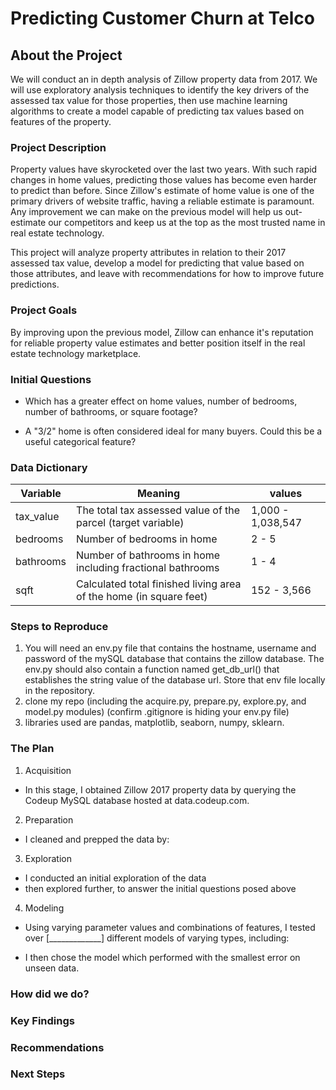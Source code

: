 # Predicting Customer Churn at Telco

## About the Project 

We will conduct an in depth analysis of Zillow property data from 2017. We will use exploratory analysis techniques to identify the key drivers of the assessed tax value for those properties, then use machine learning algorithms to create a model capable of predicting tax values based on features of the property. 

### Project Description

Property values have skyrocketed over the last two years. With such rapid changes in home values, predicting those values has become even harder to predict than before. Since Zillow's estimate of home value is one of the primary drivers of website traffic, having a reliable estimate is paramount. Any improvement we can make on the previous model will help us out-estimate our competitors and keep us at the top as the most trusted name in real estate technology. 

This project will analyze property attributes in relation to their 2017 assessed tax value, develop a model for predicting that value based on those attributes, and leave with recommendations for how to improve future predictions. 


### Project Goals

By improving upon the previous model, Zillow can enhance it's reputation for reliable property value estimates and better position itself in the real estate technology marketplace. 

### Initial Questions

- Which has a greater effect on home values, number of bedrooms, number of bathrooms, or square footage? 

- A "3/2" home is often considered ideal for many buyers. Could this be a useful categorical feature? 

### Data Dictionary

| Variable          | Meaning                                                               | values          |
| -----------       | -----------                                                           | -----------     |
| tax_value         | The total tax assessed value of the parcel (target variable)          | 1,000 - 1,038,547 |
| bedrooms          |  Number of bedrooms in home                                           | 2 - 5 |
| bathrooms         | Number of bathrooms in home including fractional bathrooms            | 1 - 4 |
| sqft              |  Calculated total finished living area of the home (in square feet)   | 152 - 3,566 |


### Steps to Reproduce

1. You will need an env.py file that contains the hostname, username and password of the mySQL database that contains the zillow database. The env.py should also contain a function named get_db_url() that establishes the string value of the database url. Store that env file locally in the repository. 
2. clone my repo (including the acquire.py, prepare.py, explore.py, and model.py modules) (confirm .gitignore is hiding your env.py file)
3. libraries used are pandas, matplotlib, seaborn, numpy, sklearn. 

### The Plan

1. Acquisition
- In this stage, I obtained Zillow 2017 property data by querying the Codeup MySQL database hosted at data.codeup.com.
2. Preparation
- I cleaned and prepped the data by:

<!-- TODO: add preparation steps here -->

3. Exploration
- I conducted an initial exploration of the data
- then explored further, to answer the initial questions posed above
4. Modeling 
- Using varying parameter values and combinations of features, I tested over [_____________] different models of varying types, including:

<!-- TODO: add model types here -->

- I then chose the model which performed with the smallest error on unseen data.

### How did we do?

 <!-- TODO: add information about model performance and goals here  -->

### Key Findings

<!-- add information about drivers of property value here -->

### Recommendations

<!-- add recommendations for model improvement here -->

### Next Steps

<!-- add information about next steps here -->